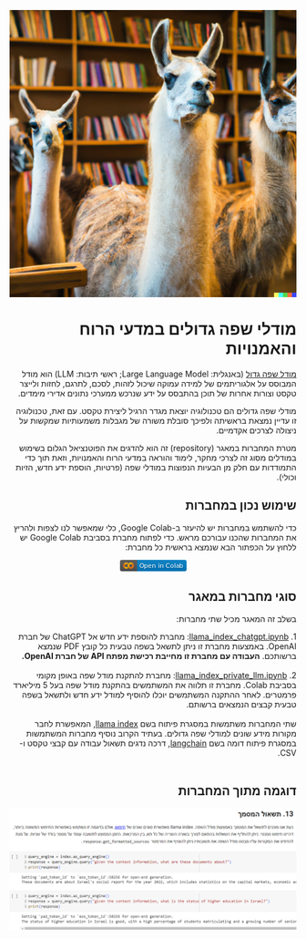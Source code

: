 <div dir="rtl">
<p align="center"><img style="display: block; margin-left: auto; margin-right: auto;" src="https://github.com/Sourasky-DHLAB/LLMs/blob/main/Resources/Llamas.png" /></p>
<h1 id="תמלול-אוטומטי-של-וידאו-ואודיו-באמצעות-whisper">מודלי שפה גדולים במדעי הרוח והאמנויות</h1>
<p><a href="https://he.wikipedia.org/wiki/%D7%9E%D7%95%D7%93%D7%9C_%D7%A9%D7%A4%D7%94_%D7%92%D7%93%D7%95%D7%9C" target="_blank" rel="nofollow noopener">מודל שפה גדול</a>&nbsp;(באנגלית: Large Language Model; ראשי תיבות: LLM) הוא מודל המבוסס על אלגוריתמים של למידה עמוקה שיכול לזהות, לסכם, לתרגם, לחזות ולייצר טקסט וצורות אחרות של תוכן בהתבסס על ידע שנרכש ממערכי נתונים אדירי מימדים.</p>
<p>מודלי שפה גדולים הם טכנולוגיה יוצאת מגדר הרגיל ליצירת טקסט. עם זאת, טכנולוגיה זו עדיין נמצאת בראשיתה ולפיכך סובלת משורה של מגבלות משמעותיות שמקשות על ניצולה לצרכים אקדמיים.</p>
<p>מטרת המחברות במאגר (repository) זה הוא להדגים את הפוטנציאל הגלום בשימוש במודלים מסוג זה לצרכי מחקר, לימוד והוראה במדעי הרוח והאמנויות, וזאת תוך כדי התמודדות עם חלק מן הבעיות הנפוצות במודלי שפה (פרטיות, הוספת ידע חדש, הזיות וכולי).</p>
<h2 id="שימוש-נכון-במחברות">שימוש נכון במחברות</h2>
<p>כדי להשתמש במחברות יש להיעזר ב-Google Colab, כלי שמאפשר לנו לצפות ולהריץ את המחברות שהכנו עבורכם מראש. כדי לפתוח מחברת בסביבת Google Colab יש ללחוץ על הכפתור הבא שנמצא בראשית כל מחברת:</p>
<p align="center"><img src="https://github.com/Sourasky-DHLAB/Whisper/blob/main/Resources/colab.png" /></p>
<h2 id="סוגי-מחברות-במאגר">סוגי מחברות במאגר</h2>
<p>בשלב זה המאגר מכיל שתי מחברות:</p>
<div dir="rtl">1. <a href="https://github.com/Sourasky-DHLAB/LLMs/blob/main/Colab/llama_index_chatgpt.ipynb">llama_index_chatgpt.ipynb</a>: מחברת להוספת ידע חדש אל ChatGPT של חברת OpenAI. באמצעות מחברת זו ניתן לתשאל בשפה טבעית כל קובץ PDF שנמצא ברשותכם. <strong>העבודה עם מחברת זו מחייבת רכישת מפתח API של חברת OpenAI.</strong></div>
<div dir="rtl"><br />2. <a href="https://github.com/Sourasky-DHLAB/LLMs/blob/main/Colab/llama_index_private_llm.ipynb">llama_index_private_llm.ipynb</a>: מחברת להתקנת מודל שפה באופן מקומי בסביבת Colab. מחברת זו תלווה את המשתמשים בהתקנת מודל שפה בעל 5 מיליארד פרמטרים. לאחר ההתקנה המשתמשים יוכלו להוסיף למודל ידע חדש ולתשאל בשפה טבעית קבצים הנמצאים ברשותם.&nbsp;</div>
<div dir="rtl">&nbsp;</div>
<div dir="rtl">שתי המחברות משתמשות במסגרת פיתוח בשם <a href="https://gpt-index.readthedocs.io/en/latest/">llama index</a>, המאפשרת לחבר מקורות מידע שונים למודלי שפה גדולים. בעתיד הקרוב נוסיף מחברות המשתמשות במסגרת פיתוח דומה בשם <a href="https://python.langchain.com/docs/get_started/introduction.html">langchain</a>, דרכה נדגים תשאול עבודה עם קבצי טקסט ו-CSV.<br /><br />
<h2 id="דוגמה-מתוך-המחברות">דוגמה מתוך המחברות</h2>
<p align="center"><img src="https://github.com/Sourasky-DHLAB/LLMs/blob/main/Resources/screenshot1.png" /></p>
</div>
</div>
